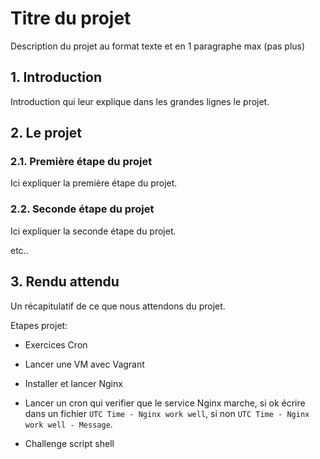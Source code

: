 # Titre du projet
Description du projet au format texte et en 1 paragraphe max (pas plus)

## 1. Introduction
Introduction qui leur explique dans les grandes lignes le projet.

## 2. Le projet
### 2.1. Première étape du projet
Ici expliquer la première étape du projet.

### 2.2. Seconde étape du projet
Ici expliquer la seconde étape du projet.

etc..

## 3. Rendu attendu
Un récapitulatif de ce que nous attendons du projet.


Etapes projet: 

- Exercices Cron

- Lancer une VM avec Vagrant
- Installer et lancer Nginx
- Lancer un cron qui verifier que le service Nginx marche, si ok écrire dans un fichier `UTC Time - Nginx work well`, si non `UTC Time - Nginx work well - Message`.


- Challenge script shell
